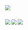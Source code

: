 <picture>
  <source
    srcset="https://github-readme-stats.vercel.app/api?username=Kyros7810&show_icons=true&theme=calm"
    media="(prefers-color-scheme: dark)"
  />
  <source
    srcset="https://github-readme-stats.vercel.app/api?username=Kyros7810&show_icons=true"
    media="(prefers-color-scheme: light), (prefers-color-scheme: no-preference)"
  />
  <img src="https://github-readme-stats.vercel.app/api?username=Kyros7810&show_icons=true" />
</picture>

##

<div> 
  <a href="https://instagram.com/rafaballerini" target="_blank"><img src="https://img.shields.io/badge/-Instagram-%23E4405F?style=for-the-badge&logo=instagram&logoColor=white" target="_blank"></a>
  <a href="https://discord.gg/kyros0615" target="_blank"><img src="https://img.shields.io/badge/Discord-7289DA?style=for-the-badge&logo=discord&logoColor=white" target="_blank"></a> 
  <a href="https://www.linkedin.com/in/gabriel-mesquita-6496262b0" target="_blank"><img src="https://img.shields.io/badge/-LinkedIn-%230077B5?style=for-the-badge&logo=linkedin&logoColor=white" target="_blank"></a> 
  
</div>
